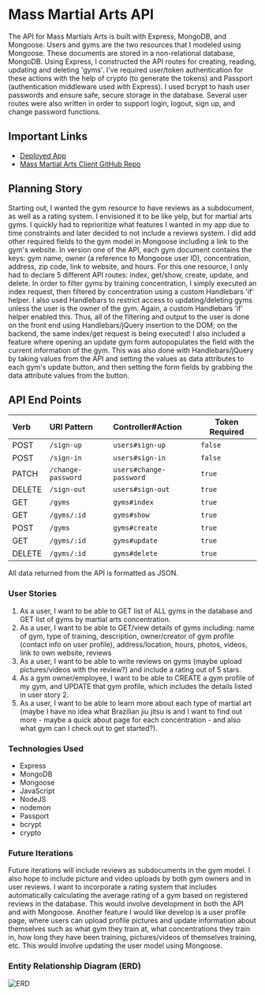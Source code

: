# Mass Martial Arts API

The API for Mass Martials Arts is built with Express, MongoDB, and Mongoose. Users and gyms are the two resources that I modeled using Mongoose. These documents are stored in a non-relational database, MongoDB. Using Express, I constructed the API routes for creating, reading, updating and deleting 'gyms'. I've required user/token authentication for these actions with the help of crypto (to generate the tokens) and Passport (authentication middleware used with Express). I used bcrypt to hash user passwords and ensure safe, secure storage in the database. Several user routes were also written in order to support login, logout, sign up, and change password functions.

## Important Links

- [Deployed App](https://perryfhuang.github.io/mass-martial-arts-client/)
- [Mass Martial Arts Client GitHub Repo](https://github.com/perryfhuang/mass-martial-arts-client)

## Planning Story

Starting out, I wanted the gym resource to have reviews as a subdocument, as well as a rating system. I envisioned it to be like yelp, but for martial arts gyms. I quickly had to reprioritize what features I wanted in my app due to time constraints and later decided to not include a reviews system. I did add other required fields to the gym model in Mongoose including a link to the gym's website. In version one of the API, each gym document contains the keys: gym name, owner (a reference to Mongoose user ID), concentration, address, zip code, link to website, and hours. For this one resource, I only had to declare 5 different API routes: index, get/show, create, update, and delete. In order to filter gyms by training concentration, I simply executed an index request, then filtered by concentration using a custom Handlebars 'if' helper. I also used Handlebars to restrict access to updating/deleting gyms unless the user is the owner of the gym. Again, a custom Handlebars 'if' helper enabled this. Thus, all of the filtering and output to the user is done on the front end using Handlebars/jQuery insertion to the DOM; on the backend, the same index/get request is being executed! I also included a feature where opening an update gym form autopopulates the field with the current information of the gym. This was also done with Handlebars/jQuery by taking values from the API and setting the values as data attributes to each gym's update button, and then setting the form fields by grabbing the data attribute values from the button.

## API End Points

| Verb   | URI Pattern        | Controller#Action       |  Token Required |
|:-------|:-------------------|:------------------------|-----------------|
| POST   | `/sign-up`         | `users#sign-up`         |   `false`       |     
| POST   | `/sign-in`         | `users#sign-in`         |   `false`       |
| PATCH  | `/change-password` | `users#change-password` |   `true`        |
| DELETE | `/sign-out`        | `users#sign-out`        |   `true`        |
| GET    | `/gyms`            | `gyms#index`            |   `true`        |
| GET    | `/gyms/:id`        | `gyms#show`             |   `true`        |
| POST   | `/gyms`            | `gyms#create`           |   `true`        |
| GET    | `/gyms/:id`        | `gyms#update`           |   `true`        |
| DELETE | `/gyms/:id`        | `gyms#delete`           |   `true`        |

All data returned from the API is formatted as JSON.

### User Stories

1. As a user, I want to be able to GET list of ALL gyms in the database and GET list of gyms by martial arts concentration.
2. As a user, I want to be able to GET/view details of gyms including: name of gym, type of training, description, owner/creator of gym profile (contact info on user profile), address/location, hours, photos, videos, link to own website, reviews
3. As a user, I want to be able to write reviews on gyms (maybe upload pictures/videos with the review?) and include a rating out of 5 stars.
4. As a gym owner/employee, I want to be able to CREATE a gym profile of my gym, and UPDATE that gym profile, which includes the details listed in user story 2.
5. As a user, I want to be able to learn more about each type of martial art (maybe I have no idea what Brazilian jiu jitsu is and I want to find out more - maybe a quick about page for each concentration - and also what gym can I check out to get started?).

### Technologies Used

- Express
- MongoDB
- Mongoose
- JavaScript
- NodeJS
- nodemon
- Passport
- bcrypt
- crypto

### Future Iterations

Future iterations will include reviews as subdocuments in the gym model. I also hope to include picture and video uploads by both gym owners and in user reviews. I want to incorporate a rating system that includes automatically calculating the average rating of a gym based on registered reviews in the database. This would involve development in both the API and with Mongoose. Another feature I would like develop is a user profile page, where users can upload profile pictures and update information about themselves such as what gym they train at, what concentrations they train in, how long they have been training, pictures/videos of themselves training, etc. This would involve updating the user model using Mongoose.

### Entity Relationship Diagram (ERD)
![ERD](https://i.imgur.com/6NBMx3B.jpg "ERD")
